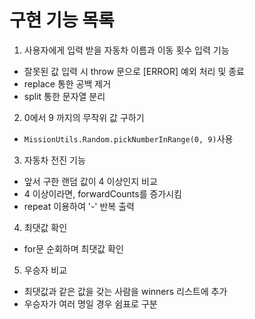 # 구현 기능 목록

1. 사용자에게 입력 받을 자동차 이름과 이동 횟수 입력 기능
  - 잘못된 값 입력 시 throw 문으로 [ERROR] 예외 처리 및 종료
  - replace 통한 공백 제거
  - split 통한 문자열 분리
2. 0에서 9 까지의 무작위 값 구하기
  - `MissionUtils.Random.pickNumberInRange(0, 9)`사용
3. 자동차 전진 기능
  - 앞서 구한 랜덤 값이 4 이상인지 비교
  - 4 이상이라면, forwardCounts를 증가시킴
  - repeat 이용하여 '-' 반복 출력
4. 최댓값 확인
  - for문 순회하며 최댓값 확인
5. 우승자 비교
  - 최댓값과 같은 값을 갖는 사람을 winners 리스트에 추가
  - 우승자가 여러 명일 경우 쉼표로 구분

